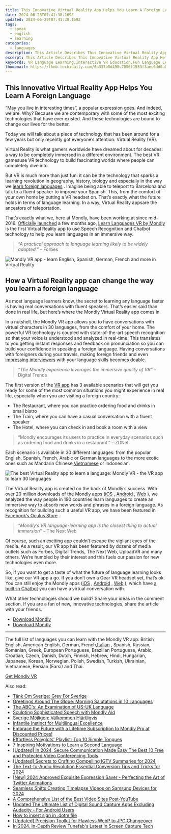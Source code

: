 ```yaml
---
title: This Innovative Virtual Reality App Helps You Learn A Foreign Language
date: 2024-06-28T07:41:38.169Z
updated: 2024-06-29T07:41:38.169Z
tags:
  - speak
  - english
  - learning
categories:
  - languages
description: This Article Describes This Innovative Virtual Reality App Helps You Learn A Foreign Language
excerpt: This Article Describes This Innovative Virtual Reality App Helps You Learn A Foreign Language
keywords: VR Language Learning,Interactive VR Education,Fun Language Learning App,Virtual Reality Linguistics,Immersive Language Tutorials,Educational VR Experience for Foreign Languages,Engaging VR Language Learning App
thumbnail: https://thmb.techidaily.com/0a337b8d498c7856f1553f3aec6dd0a0ba10469da4dedfe1c7e2e3409bef7181.jpg
---
```


## This Innovative Virtual Reality App Helps You Learn A Foreign Language

 “May you live in interesting times”, a popular expression goes. And indeed, we are. Why? Because we are contemporary with some of the most exciting technologies that have ever existed. And these technologies are bound to change our lives for the better.

 Today we will talk about a piece of technology that has been around for a few years but only recently got everyone’s attention: Virtual Reality (VR).

 Virtual Reality is what gamers worldwide have dreamed about for decades: a way to be completely immersed in a different environment. The best VR gamesuse VR technology to build fascinating worlds where people can completely dive into.

 But VR is much more than just fun: it can be the technology that sparks a learning revolution in geography, history, biology and especially in the way we [learn foreign languages](https://shop.mondly.com/affiliate.php?ACCOUNT=ATISTUDI&AFFILIATE=108875&PATH=https://www.mondly.com?AFFILIATE=108875) .  Imagine being able to teleport to Barcelona and talk to a fluent speaker to improve your Spanish. This, from the comfort of your own home by putting a VR headset on. That’s exactly what the future holds in terms of language learning. In a way, Virtual Reality appsare the ancestors of teleportation.

 That’s exactly what we, here at Mondly, have been working at since mid-2016. [Officially launched](https://shop.mondly.com/affiliate.php?ACCOUNT=ATISTUDI&AFFILIATE=108875&PATH=https://www.mondly.com?AFFILIATE=108875) a few months ago, [Learn Languages VR by Mondly](https://www.oculus.com/experiences/gear-vr/1272636489423125/)  is the first Virtual Reality app to use Speech Recognition and Chatbot technology to help you learn languages in an immersive way.

> _“A practical approach to language learning likely to be widely adopted.”_ – Forbes

![Mondly VR app - learn English, Spanish, German, French and more in Virtual Reality](https://edge.mondly.com/blog/wp-content/uploads/2017/02/Mondly-VR-learn-English-Spanish-German-French-and-more-in-Virtual-Reality.png "This Innovative Virtual Reality App Helps You Learn A Foreign Language In A Fun Way 2")

## How a Virtual Reality app can change the way you learn a foreign language

 As most language learners know, the secret to learning any language faster is having real conversations with fluent speakers. That’s easier said than done in real life, but here’s where the Mondly Virtual Reality app comes in.

 In a nutshell, the Mondly VR app allows you to have conversations with virtual characters in 30 languages, from the comfort of your home. The powerful VR technology is coupled with state-of-the-art speech recognition so that your voice is understood and analyzed in real-time. This translates to you getting instant responses and feedback on pronunciation so you can build your confidence in speaking a foreign language. Having conversations with foreigners during your travels, making foreign friends and even [impressing interviewers](https://www.europelanguagejobs.com) with your language skills becomes doable.

> _“The Mondly experience leverages the immersive quality of VR”_ – Digital Trends

 The first version of the [VR app](https://www.oculus.com/experiences/gear-vr/1272636489423125/) has 3 available scenarios that will get you ready for some of the most common situations you might experience in real life, especially when you are visiting a foreign country:

* The Restaurant, where you can practice ordering food and drinks in small bistro
* The Train, where you can have a casual conversation with a fluent speaker
* The Hotel, where you can check in and book a room with a view

> “Mondly encourages its users to practice in everyday scenarios such as ordering food and drinks in a restaurant.” – ZDNet

 Each scenario is available in 30 different languages: from the popular English, Spanish, French, Arabic or German languages to the more exotic ones such as Mandarin Chinese,[Vietnamese](https://shop.mondly.com/affiliate.php?ACCOUNT=ATISTUDI&AFFILIATE=108875&PATH=https://www.mondly.com?AFFILIATE=108875) or Indonesian.

![The best Virtual Reality app to learn a language: Mondly VR - the VR app to learn 30 languages](https://edge.mondly.com/blog/wp-content/uploads/2017/02/Mondly-VR-learn-30-languages-in-Virtual-Reality.png "This Innovative Virtual Reality App Helps You Learn A Foreign Language In A Fun Way 3")

 The Virtual Reality app is created on the back of Mondly’s success. With over 20 million downloads of the Mondly apps ([iOS](https://adjt.mondly.com/5ixfg4k?campaign=blog-post-id-577&fallback=https%3A%2F%2Fapp.mondly.com%3Futm%5Fmedium%3Dblog%5Fblog-post-id-577%26utm%5Fsource%3Dblog-post-id-577&redirect%5Fmacos=https%3A%2F%2Fapp.mondly.com%3Futm%5Fmedium%3Dblog%5Fblog-post-id-577%26utm%5Fsource%3Dblog-post-id-577&redirect%5Fandroid=https%3A%2F%2Fplay.google.com%2Fstore%2Fapps%2Fdetails%3Fid%3Dcom.atistudios.mondly.languages%3Futm%5Fmedium%3Dblog%5Fblog-post-id-577%26utm%5Fsource%3Dblog-post-id-577&redirect%5Fios=https%3A%2F%2Fapps.apple.com%2Fapp%2Fapple-store%2Fid987873536%3Fpt%3D78954800%26ct%3Dblog-post-id-577%26mt%3D8) , [Android](https://adjt.mondly.com/5ixfg4k?campaign=blog-post-id-577&fallback=https%3A%2F%2Fapp.mondly.com%3Futm%5Fmedium%3Dblog%5Fblog-post-id-577%26utm%5Fsource%3Dblog-post-id-577&redirect%5Fmacos=https%3A%2F%2Fapp.mondly.com%3Futm%5Fmedium%3Dblog%5Fblog-post-id-577%26utm%5Fsource%3Dblog-post-id-577&redirect%5Fandroid=https%3A%2F%2Fplay.google.com%2Fstore%2Fapps%2Fdetails%3Fid%3Dcom.atistudios.mondly.languages%3Futm%5Fmedium%3Dblog%5Fblog-post-id-577%26utm%5Fsource%3Dblog-post-id-577&redirect%5Fios=https%3A%2F%2Fapps.apple.com%2Fapp%2Fapple-store%2Fid987873536%3Fpt%3D78954800%26ct%3Dblog-post-id-577%26mt%3D8) , [Web](https://adjt.mondly.com/5ixfg4k?campaign=blog-post-id-577&fallback=https%3A%2F%2Fapp.mondly.com%3Futm%5Fmedium%3Dblog%5Fblog-post-id-577%26utm%5Fsource%3Dblog-post-id-577&redirect%5Fmacos=https%3A%2F%2Fapp.mondly.com%3Futm%5Fmedium%3Dblog%5Fblog-post-id-577%26utm%5Fsource%3Dblog-post-id-577&redirect%5Fandroid=https%3A%2F%2Fplay.google.com%2Fstore%2Fapps%2Fdetails%3Fid%3Dcom.atistudios.mondly.languages%3Futm%5Fmedium%3Dblog%5Fblog-post-id-577%26utm%5Fsource%3Dblog-post-id-577&redirect%5Fios=https%3A%2F%2Fapps.apple.com%2Fapp%2Fapple-store%2Fid987873536%3Fpt%3D78954800%26ct%3Dblog-post-id-577%26mt%3D8)  ), we analyzed the way people in 190 countries learn languages to create an immersive way to absorb new words and phrases in a foreign language. As recognition for building such a useful VR app, we have been featured in [Facebook’s Oculus Store](https://www.oculus.com/experiences/gear-vr/1272636489423125/) .

> _“Mondly’s VR language-learning app is the closest thing to actual immersion”_ – The Next Web

 Of course, such an exciting app couldn’t escape the vigilant eyes of the media. As a result, our VR app has been featured by dozens of media outlets such as Forbes, Digital Trends, The Next Web, UploadVR and many others. We’re humbled by their interest and this fuels our passion for new technologies even more.

 So, if you want to get a taste of what the future of language learning looks like, give our VR app a go. If you don’t own a Gear VR headset yet, that’s ok. You can still enjoy the Mondly apps ([iOS](https://adjt.mondly.com/5ixfg4k?campaign=blog-post-id-577&fallback=https%3A%2F%2Fapp.mondly.com%3Futm%5Fmedium%3Dblog%5Fblog-post-id-577%26utm%5Fsource%3Dblog-post-id-577&redirect%5Fmacos=https%3A%2F%2Fapp.mondly.com%3Futm%5Fmedium%3Dblog%5Fblog-post-id-577%26utm%5Fsource%3Dblog-post-id-577&redirect%5Fandroid=https%3A%2F%2Fplay.google.com%2Fstore%2Fapps%2Fdetails%3Fid%3Dcom.atistudios.mondly.languages%3Futm%5Fmedium%3Dblog%5Fblog-post-id-577%26utm%5Fsource%3Dblog-post-id-577&redirect%5Fios=https%3A%2F%2Fapps.apple.com%2Fapp%2Fapple-store%2Fid987873536%3Fpt%3D78954800%26ct%3Dblog-post-id-577%26mt%3D8) , [Android](https://adjt.mondly.com/5ixfg4k?campaign=blog-post-id-577&fallback=https%3A%2F%2Fapp.mondly.com%3Futm%5Fmedium%3Dblog%5Fblog-post-id-577%26utm%5Fsource%3Dblog-post-id-577&redirect%5Fmacos=https%3A%2F%2Fapp.mondly.com%3Futm%5Fmedium%3Dblog%5Fblog-post-id-577%26utm%5Fsource%3Dblog-post-id-577&redirect%5Fandroid=https%3A%2F%2Fplay.google.com%2Fstore%2Fapps%2Fdetails%3Fid%3Dcom.atistudios.mondly.languages%3Futm%5Fmedium%3Dblog%5Fblog-post-id-577%26utm%5Fsource%3Dblog-post-id-577&redirect%5Fios=https%3A%2F%2Fapps.apple.com%2Fapp%2Fapple-store%2Fid987873536%3Fpt%3D78954800%26ct%3Dblog-post-id-577%26mt%3D8) , [Web](https://adjt.mondly.com/5ixfg4k?campaign=blog-post-id-577&fallback=https%3A%2F%2Fapp.mondly.com%3Futm%5Fmedium%3Dblog%5Fblog-post-id-577%26utm%5Fsource%3Dblog-post-id-577&redirect%5Fmacos=https%3A%2F%2Fapp.mondly.com%3Futm%5Fmedium%3Dblog%5Fblog-post-id-577%26utm%5Fsource%3Dblog-post-id-577&redirect%5Fandroid=https%3A%2F%2Fplay.google.com%2Fstore%2Fapps%2Fdetails%3Fid%3Dcom.atistudios.mondly.languages%3Futm%5Fmedium%3Dblog%5Fblog-post-id-577%26utm%5Fsource%3Dblog-post-id-577&redirect%5Fios=https%3A%2F%2Fapps.apple.com%2Fapp%2Fapple-store%2Fid987873536%3Fpt%3D78954800%26ct%3Dblog-post-id-577%26mt%3D8) ), which have [a built-in Chatbot](https://shop.mondly.com/affiliate.php?ACCOUNT=ATISTUDI&AFFILIATE=108875&PATH=https://www.mondly.com?AFFILIATE=108875)  you can have a virtual conversation with.

 What other technologies should we build? Share your ideas in the comment section. If you are a fan of new, innovative technologies, share the article with your friends.

* [Download Mondly](https://www.facebook.com/sharer/sharer.php?u=https%3A%2F%2Fwww.mondly.com%2Fblog%2Fthis-virtual-reality-app-helps-you-learn-a-language%2F&t=This+Innovative+Virtual+Reality+App+Helps+You+Learn+a+Foreign+Language+in+a+Fun+Way "Share on Facebook")
* [Download Mondly](https://shop.mondly.com/affiliate.php?ACCOUNT=ATISTUDI&AFFILIATE=108875&PATH=https://www.mondly.com?AFFILIATE=108875)

---

 The full list of languages you can learn with the Mondly VR app: British English, American English, German, French,[Italian](https://shop.mondly.com/affiliate.php?ACCOUNT=ATISTUDI&AFFILIATE=108875&PATH=https://www.mondly.com?AFFILIATE=108875) , Spanish, Russian, Romanian, Greek, European Portuguese, Brazilian Portuguese, Arabic, Croatian, Czech, Danish, Dutch, Finnish, Hebrew, Hindi, Hungarian, Japanese, Korean, Norwegian, Polish, Swedish, Turkish, Ukrainian, Vietnamese, Persian (Farsi) and Thai.

[Get Mondly VR](https://www.oculus.com/experiences/gear-vr/1272636489423125/ "Get Mondly VR")

<ins class="adsbygoogle"
     style="display:block"
     data-ad-format="autorelaxed"
     data-ad-client="ca-pub-7571918770474297"
     data-ad-slot="1223367746"></ins>



<ins class="adsbygoogle"
     style="display:block"
     data-ad-client="ca-pub-7571918770474297"
     data-ad-slot="8358498916"
     data-ad-format="auto"
     data-full-width-responsive="true"></ins>

<span class="atpl-alsoreadstyle">Also read:</span>
<div><ul>
<li><a href="https://mondly-stories.techidaily.com/tank-om-sverige-grev-for-sverige/"><u>Tänk Om Sverige: Grev För Sverige</u></a></li>
<li><a href="https://mondly-stories.techidaily.com/greetings-around-the-globe-morning-salutations-in-10-languages/"><u>Greetings Around The Globe: Morning Salutations in 10 Languages</u></a></li>
<li><a href="https://mondly-stories.techidaily.com/the-abcs-an-examination-of-us-uk-language/"><u>The ABC's: An Examination of US-UK Language</u></a></li>
<li><a href="https://mondly-stories.techidaily.com/sculpting-sophisticated-speech-with-mondly-aid/"><u>Sculpting Sophisticated Speech with Mondly Aid</u></a></li>
<li><a href="https://mondly-stories.techidaily.com/sverige-mojligen-valkommen-hjartligvis/"><u>Sverige Möjligen: Välkommen Hjärtligvis</u></a></li>
<li><a href="https://mondly-stories.techidaily.com/infantile-instinct-for-multilingual-excellence/"><u>Infantile Instinct for Multilingual Excellence</u></a></li>
<li><a href="https://mondly-stories.techidaily.com/embrace-the-future-with-a-lifetime-subscription-to-mondly-pro-at-discounted-prices/"><u>Embrace the Future with a Lifetime Subscription to Mondly Pro at Discounted Prices!</u></a></li>
<li><a href="https://mondly-stories.techidaily.com/effortless-polyglots-playlist-top-10-simple-tongues/"><u>Effortless Polyglots' Playlist: Top 10 Simple Tongues</u></a></li>
<li><a href="https://mondly-stories.techidaily.com/7-inspiring-motivations-to-learn-a-second-language/"><u>7 Inspiring Motivations to Learn a Second Language</u></a></li>
<li><a href="https://video-screen-grab.techidaily.com/updated-in-2024-secure-communication-made-easy-the-best-10-free-and-protected-video-conferencing-tools/"><u>[Updated] In 2024, Secure Communication Made Easy  The Best 10 Free and Protected Video Conferencing Tools</u></a></li>
<li><a href="https://instagram-clips.techidaily.com/updated-secrets-to-crafting-compelling-igtv-summaries-for-2024/"><u>[Updated] Secrets to Crafting Compelling IGTV Summaries for 2024</u></a></li>
<li><a href="https://video-creation-software.techidaily.com/the-text-to-audio-revolution-essential-conversion-tips-and-tricks-for-2024/"><u>The Text-to-Audio Revolution Essential Conversion Tips and Tricks for 2024</u></a></li>
<li><a href="https://twitter-videos.techidaily.com/new-2024-approved-exquisite-expression-saver-perfecting-the-art-of-twitter-animations/"><u>[New] 2024 Approved  Exquisite Expression Saver - Perfecting the Art of Twitter Animations</u></a></li>
<li><a href="https://extra-support.techidaily.com/seamless-shifts-creating-timelapse-videos-on-samsung-devices-for-2024/"><u>Seamless Shifts  Creating Timelapse Videos on Samsung Devices for 2024</u></a></li>
<li><a href="https://youtube-video-recordings.techidaily.com/a-comprehensive-list-of-the-best-video-sites-post-youtube/"><u>A Comprehensive List of the Best Video Sites Post-YouTube</u></a></li>
<li><a href="https://sound-optimizing.techidaily.com/updated-the-ultimate-list-of-digital-sound-capture-apps-excluding-audacity-for-android-users/"><u>Updated The Ultimate List of Digital Sound Capture Apps Excluding Audacity - For Android Users</u></a></li>
<li><a href="https://blog-min.techidaily.com/how-to-insert-sign-in-dotm-file-by-ldigisigner-sign-a-word-sign-a-word/"><u>How to insert sign in .dotm file</u></a></li>
<li><a href="https://extra-approaches.techidaily.com/updated-precision-toolkit-for-flawless-webp-to-jpg-changeover/"><u>[Updated] Precision Toolkit for Flawless WebP to JPG Changeover</u></a></li>
<li><a href="https://screen-capture.techidaily.com/in-2024-in-depth-review-tunefabs-latest-in-screen-capture-tech/"><u>In 2024, In-Depth Review  Tunefab's Latest in Screen Capture Tech</u></a></li>
</ul></div>
